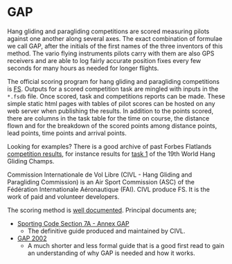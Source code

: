 # GAP

Hang gliding and paragliding competitions are scored measuring pilots against
one another along several axes. The exact combination of formulae we call GAP,
after the initials of the first names of the three inventors of this method.
The vario flying instruments pilots carry with them are also GPS receivers and
are able to log fairly accurate position fixes every few seconds for many hours
as needed for longer flights.

The official scoring program for hang gliding and paragliding competitions is
[FS](http://fs.fai.org/). Outputs for a scored competition task are mingled
with inputs in the `*.fsdb` file. Once scored, task and competitions reports
can be made. These simple static html pages with tables of pilot scores can be
hosted on any web server when publishing the results. In addition to the points
scored, there are columns in the task table for the time on course, the
distance flown and for the breakdown of the scored points among distance
points, lead points, time points and arrival points.

Looking for examples? There is a good archive of past Forbes Flatlands
[competition results](http://www.forbesflatlands.com/results/past-results), for
instance results for [task
1](https://www.forbesflatlands.com/results-show?id_results=7&db=results2013&class=results_open)
of the 19th World Hang Gliding Champs.

Commission Internationale de Vol Libre (CIVL - Hang Gliding and Paragliding
Commission) is an Air Sport Commission (ASC) of the Fédération Internationale
Aéronautique (FAI). CIVL produce FS. It is the work of paid and volunteer
developers.

The scoring method is [well
documented](http://fs.fai.org/trac/wiki/ScoringFormulas). Principal documents
are;

* [Sporting Code Section 7A - Annex
  GAP](https://www.fai.org/sites/default/files/documents/sporting_code_s7a-xc-civl_gap_annex_1.pdf)
  - The definitive guide produced and maintained by CIVL.
* [GAP
  2002](http://fs.fai.org/trac/raw-attachment/wiki/ScoringFormulas/GAP02_en.pdf)
  - A much shorter and less formal guide that is a good first read to gain an
  understanding of why GAP is needed and how it works.

